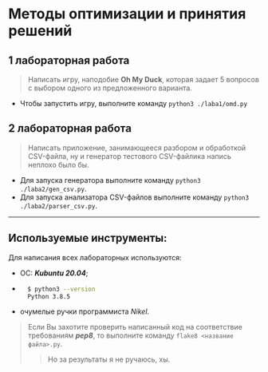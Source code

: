 # Методы оптимизации и принятия решений

## 1 лабораторная работа
> Написать игру, наподобие **Oh My Duck**, которая задает 5 вопросов с выбором одного из предложенного варианта.

- Чтобы запустить игру, выполните команду `python3 ./laba1/omd.py`

## 2 лабораторная работа
> Написать приложение, занимающееся разбором и обработкой CSV-файла, ну и генератор тестового CSV-файлика напись неплохо было бы.

- Для запуска генератора выполните команду `python3 ./laba2/gen_csv.py`.
- Для запуска анализатора CSV-файлов выполните команду `python3 ./laba2/parser_csv.py`.



-----------

## Используемые инструменты:
Для написания всех лабораторных используются:
- ОС: ***Kubuntu 20.04***;
- ```bash
	$ python3 --version
	Python 3.8.5
  ```
- очумелые ручки программиста _Nikel_.

> Если Вы захотите проверить написанный код на соответствие требованиям ***pep8***, то выполните команду `flake8 <название файла>.py`. 
> > Но за результаты я не ручаюсь, хы.
